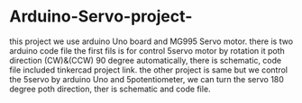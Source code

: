 # Arduino-Servo-project-
this project we use arduino Uno board and MG995 Servo motor.
there is two arduino code file the first fils is for control 5servo motor by rotation it poth direction (CW)&(CCW) 90 degree automatically, there is schematic, code file included tinkercad project link.
the other project is same but we control the 5servo by arduino Uno and  5potentiometer, we can turn the servo 180 degree poth direction, ther is schematic and code file.
